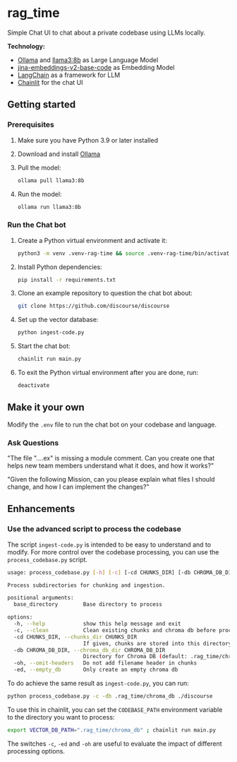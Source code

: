 # rag_time

Simple Chat UI to chat about a private codebase using LLMs locally.

**Technology:**

- [Ollama](https://ollama.ai/) and [llama3:8b](https://ollama.com/library/llama3:8b) as Large Language Model
- [jina-embeddings-v2-base-code](https://jina.ai/news/elevate-your-code-search-with-new-jina-code-embeddings) as Embedding Model
- [LangChain](https://python.langchain.com/en/latest/modules/models/llms/integrations/huggingface_hub.html) as a framework for LLM
- [Chainlit](https://docs.chainlit.io/) for the chat UI

## Getting started

### Prerequisites

1. Make sure you have Python 3.9 or later installed
2. Download and install [Ollama](https://ollama.com/download)
3. Pull the model:

   ```bash
   ollama pull llama3:8b
   ```

4. Run the model:

   ```bash
   ollama run llama3:8b
   ```

### Run the Chat bot

1. Create a Python virtual environment and activate it:

   ```bash
   python3 -m venv .venv-rag-time && source .venv-rag-time/bin/activate
   ```

2. Install Python dependencies:

   ```bash
   pip install -r requirements.txt
   ```

3. Clone an example repository to question the chat bot about:

   ```bash
   git clone https://github.com/discourse/discourse
   ```

4. Set up the vector database:

   ```bash
   python ingest-code.py
   ```

5. Start the chat bot:

   ```bash
   chainlit run main.py
   ```

6. To exit the Python virtual environment after you are done, run:

   ```bash
   deactivate
   ```

## Make it your own

Modify the `.env` file to run the chat bot on your codebase and language.

### Ask Questions

"The file "....ex" is missing a module comment. Can you create one that helps new team members understand what it does, and how it works?"

"Given the following Mission, can you please explain what files I should change, and how I can implement the changes?"

## Enhancements

### Use the advanced script to process the codebase

The script `ingest-code.py` is intended to be easy to understand and to modify. For more control over the codebase processing, you can use the `process_codebase.py` script. 

```bash
usage: process_codebase.py [-h] [-c] [-cd CHUNKS_DIR] [-db CHROMA_DB_DIR] [-oh] [-ed] base_directory

Process subdirectories for chunking and ingestion.

positional arguments:
  base_directory        Base directory to process

options:
  -h, --help            show this help message and exit
  -c, --clean           Clean existing chunks and chroma db before processing
  -cd CHUNKS_DIR, --chunks_dir CHUNKS_DIR
                        If given, chunks are stored into this directory.
  -db CHROMA_DB_DIR, --chroma_db_dir CHROMA_DB_DIR
                        Directory for Chroma DB (default: .rag_time/chroma_db)
  -oh, --omit-headers   Do not add filename header in chunks
  -ed, --empty_db       Only create an empty chroma db

```

To do achieve the same result as `ingest-code.py`, you can run:

```bash
python process_codebase.py -c -db .rag_time/chroma_db ./discourse
```

To use this in chainlit, you can set the `CODEBASE_PATH` environment variable to the directory you want to process:

```bash
export VECTOR_DB_PATH=".rag_time/chroma_db" ; chainlit run main.py
```

The switches `-c`, `-ed` and `-oh` are useful to evaluate the impact of different processing options.